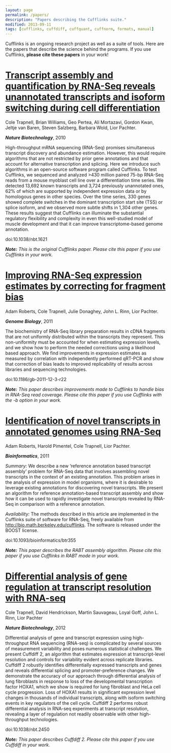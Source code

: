 ```yaml
---
layout: page
permalink: /papers/
description: "Papers describing the Cufflinks suite."
modified: 2013-09-11
tags: [cufflinks, cuffdiff, cuffquant, cuffnorm, formats, manual]
---
```


Cufflinks is an ongoing research project as well as a suite of tools.  Here are the papers that describe the science behind the programs.  If you use Cufflinks, **please cite these papers** in your work!

# [Transcript assembly and quantification by RNA-Seq reveals unannotated transcripts and isoform switching during cell differentiation](http://dx.doi.org/10.1038/nbt.1621) 

Cole Trapnell, Brian Williams, Geo Pertea, Ali Mortazavi, Gordon Kwan, Jeltje van Baren, Steven Salzberg, Barbara Wold, Lior Pachter. 

***Nature Biotechnology***, 2010 

High-throughput mRNA sequencing (RNA-Seq) promises simultaneous transcript discovery and abundance estimation. However, this would require algorithms that are not restricted by prior gene annotations and that account for alternative transcription and splicing. Here we introduce such algorithms in an open-source software program called Cufflinks. To test Cufflinks, we sequenced and analyzed >430 million paired 75-bp RNA-Seq reads from a mouse myoblast cell line over a differentiation time series. We detected 13,692 known transcripts and 3,724 previously unannotated ones, 62% of which are supported by independent expression data or by homologous genes in other species. Over the time series, 330 genes showed complete switches in the dominant transcription start site (TSS) or splice isoform, and we observed more subtle shifts in 1,304 other genes. These results suggest that Cufflinks can illuminate the substantial regulatory flexibility and complexity in even this well-studied model of muscle development and that it can improve transcriptome-based genome annotation.

doi:10.1038/nbt.1621

***Note:*** *This is the original Cufflinks paper.  Please cite this paper if you use Cufflinks in your work.*


# [Improving RNA-Seq expression estimates by correcting for fragment bias](http://genomebiology.com/2011/12/3/R22/abstract)

Adam Roberts, Cole Trapnell, Julie Donaghey, John L. Rinn, Lior Pachter.  

***Genome Biology***, 2011 

The biochemistry of RNA-Seq library preparation results in cDNA fragments that are not uniformly distributed within the transcripts they represent. This non-uniformity must be accounted for when estimating expression levels, and we show how to perform the needed corrections using a likelihood based approach. We find improvements in expression estimates as measured by correlation with independently performed qRT-PCR and show that correction of bias leads to improved replicability of results across libraries and sequencing technologies.

doi:10.1186/gb-2011-12-3-r22

***Note:*** *This paper describes improvements made to Cufflinks to handle bias in RNA-Seq read coverage.  Please cite this paper if you use Cufflinks with the -b option in your work.*


# [Identification of novel transcripts in annotated genomes using RNA-Seq](http://bioinformatics.oxfordjournals.org/content/27/17/2325)

Adam Roberts, Harold Pimentel, Cole Trapnell, Lior Pachter.  

***Bioinformatics***, 2011 

*Summary:* We describe a new ‘reference annotation based transcript assembly’ problem for RNA-Seq data that involves assembling novel transcripts in the context of an existing annotation. This problem arises in the analysis of expression in model organisms, where it is desirable to leverage existing annotations for discovering novel transcripts. We present an algorithm for reference annotation-based transcript assembly and show how it can be used to rapidly investigate novel transcripts revealed by RNA-Seq in comparison with a reference annotation.

*Availability:* The methods described in this article are implemented in the Cufflinks suite of software for RNA-Seq, freely available from http://bio.math.berkeley.edu/cufflinks. The software is released under the BOOST license.

doi:10.1093/bioinformatics/btr355

***Note:*** *This paper describes the RABT assembly algorithm.  Please cite this paper if you use Cufflinks in RABT mode in your work.*


# [Differential analysis of gene regulation at transcript resolution with RNA-seq](http://dx.doi.org/10.1038/nbt.2450)

Cole Trapnell, David Hendrickson, Martin Sauvageau, Loyal Goff, John L. Rinn, Lior Pachter  

***Nature Biotechnology***, 2012 

Differential analysis of gene and transcript expression using high-throughput RNA sequencing (RNA-seq) is complicated by several sources of measurement variability and poses numerous statistical challenges. We present Cuffdiff 2, an algorithm that estimates expression at transcript-level resolution and controls for variability evident across replicate libraries. Cuffdiff 2 robustly identifies differentially expressed transcripts and genes and reveals differential splicing and promoter-preference changes. We demonstrate the accuracy of our approach through differential analysis of lung fibroblasts in response to loss of the developmental transcription factor HOXA1, which we show is required for lung fibroblast and HeLa cell cycle progression. Loss of HOXA1 results in significant expression level changes in thousands of individual transcripts, along with isoform switching events in key regulators of the cell cycle. Cuffdiff 2 performs robust differential analysis in RNA-seq experiments at transcript resolution, revealing a layer of regulation not readily observable with other high-throughput technologies.

doi:10.1038/nbt.2450

***Note:*** *This paper describes Cuffdiff 2.  Please cite this paper if you use Cuffdiff in your work.*

